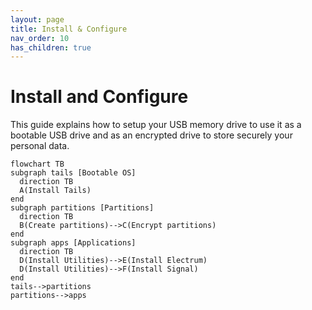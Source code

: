 ```yaml
---
layout: page
title: Install & Configure
nav_order: 10
has_children: true
---
```


# Install and Configure

This guide explains how to setup your USB memory drive to use it as a bootable USB drive and as an encrypted drive to store securely your personal data.


```mermaid
flowchart TB
subgraph tails [Bootable OS]
  direction TB
  A(Install Tails)
end
subgraph partitions [Partitions]
  direction TB
  B(Create partitions)-->C(Encrypt partitions)
end
subgraph apps [Applications]
  direction TB
  D(Install Utilities)-->E(Install Electrum) 
  D(Install Utilities)-->F(Install Signal)
end
tails-->partitions
partitions-->apps
```
